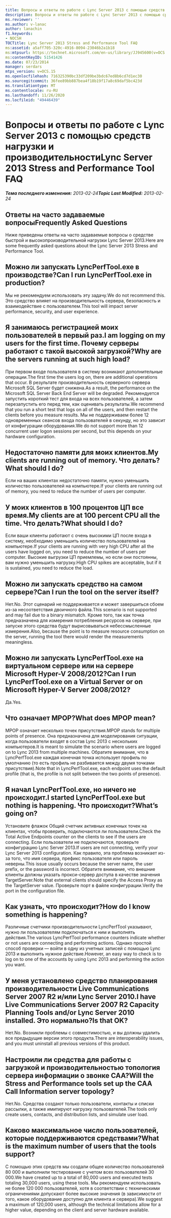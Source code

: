 ```yaml
---
title: Вопросы и ответы по работе с Lync Server 2013 с помощью средств нагрузки и производительности
description: Вопросы и ответы по работе с Lync Server 2013 с помощью средств нагрузки и производительности.
ms.reviewer: ''
ms.author: v-lanac
author: lanachin
f1.keywords:
- NOCSH
TOCTitle: Lync Server 2013 Stress and Performance Tool FAQ
ms:assetid: a5aff705-320c-4916-8094-23046b2a1b18
ms:mtpsurl: https://technet.microsoft.com/en-us/library/JJ945600(v=OCS.15)
ms:contentKeyID: 51541426
ms.date: 07/23/2014
manager: serdars
mtps_version: v=OCS.15
ms.openlocfilehash: 716325390bc33df209be3bdc67ed8b6cd7d1ec30
ms.sourcegitcommit: 36fee89bb887bea4f18b19f17a8c69daf5bc423d
ms.translationtype: MT
ms.contentlocale: ru-RU
ms.lasthandoff: 11/26/2020
ms.locfileid: "49446439"
---
```

# <a name="lync-server-2013-stress-and-performance-tool-faq"></a><span data-ttu-id="24f7f-103">Вопросы и ответы по работе с Lync Server 2013 с помощью средств нагрузки и производительности</span><span class="sxs-lookup"><span data-stu-id="24f7f-103">Lync Server 2013 Stress and Performance Tool FAQ</span></span>

<div data-xmlns="http://www.w3.org/1999/xhtml">

<div class="topic" data-xmlns="http://www.w3.org/1999/xhtml" data-msxsl="urn:schemas-microsoft-com:xslt" data-cs="https://msdn.microsoft.com/">

<div data-asp="https://msdn2.microsoft.com/asp">



</div>

<div id="mainSection">

<div id="mainBody"><span data-ttu-id="24f7f-104">

<span> </span></span><span class="sxs-lookup"><span data-stu-id="24f7f-104">

<span> </span></span></span>

<span data-ttu-id="24f7f-105">_**Тема последнего изменения:** 2013-02-24_</span><span class="sxs-lookup"><span data-stu-id="24f7f-105">_**Topic Last Modified:** 2013-02-24_</span></span>

<div>

## <a name="frequently-asked-questions"></a><span data-ttu-id="24f7f-106">Ответы на часто задаваемые вопросы</span><span class="sxs-lookup"><span data-stu-id="24f7f-106">Frequently Asked Questions</span></span>

<span data-ttu-id="24f7f-107">Ниже приведены ответы на часто задаваемые вопросы о средстве быстрой и высокопроизводительной нагрузки Lync Server 2013.</span><span class="sxs-lookup"><span data-stu-id="24f7f-107">Here are some frequently asked questions about the Lync Server 2013 Stress and Performance Tool.</span></span>

<div>

## <a name="can-i-run-lyncperftoolexe-in-production"></a><span data-ttu-id="24f7f-108">Можно ли запускать LyncPerfTool.exe в производстве?</span><span class="sxs-lookup"><span data-stu-id="24f7f-108">Can I run LyncPerfTool.exe in production?</span></span>

<span data-ttu-id="24f7f-109">Мы не рекомендуем использовать эту задачу.</span><span class="sxs-lookup"><span data-stu-id="24f7f-109">We do not recommend this.</span></span> <span data-ttu-id="24f7f-110">Это средство влияет на производительность сервера, безопасность и взаимодействие с пользователем.</span><span class="sxs-lookup"><span data-stu-id="24f7f-110">This tool will impact server performance, security, and user experience.</span></span>

</div>

<div>

## <a name="i-am-logging-on-my-users-for-the-first-time-why-are-the-servers-running-at-such-high-load"></a><span data-ttu-id="24f7f-111">Я занимаюсь регистрацией моих пользователей в первый раз.</span><span class="sxs-lookup"><span data-stu-id="24f7f-111">I am logging on my users for the first time.</span></span> <span data-ttu-id="24f7f-112">Почему серверы работают с такой высокой загрузкой?</span><span class="sxs-lookup"><span data-stu-id="24f7f-112">Why are the servers running at such high load?</span></span>

<span data-ttu-id="24f7f-113">При первом входе пользователя в систему возникают дополнительные операции.</span><span class="sxs-lookup"><span data-stu-id="24f7f-113">The first time the users log on, there are additional operations that occur.</span></span> <span data-ttu-id="24f7f-114">В результате производительность серверного сервера Microsoft SQL Server будет снижена.</span><span class="sxs-lookup"><span data-stu-id="24f7f-114">As a result, the performance on the Microsoft SQL Server Back End Server will be degraded.</span></span> <span data-ttu-id="24f7f-115">Рекомендуется запустить короткий тест для входа на всех пользователей, а затем перезапустить его перед тем, как оценивать результаты.</span><span class="sxs-lookup"><span data-stu-id="24f7f-115">We recommend that you run a short test that logs on all of the users, and then restart the clients before you measure results.</span></span> <span data-ttu-id="24f7f-116">Мы не поддерживаем более 12 одновременных сеансов входа пользователей в секунду, но это зависит от конфигурации оборудования.</span><span class="sxs-lookup"><span data-stu-id="24f7f-116">We do not support more than 12 concurrent user logon sessions per second, but this depends on your hardware configuration.</span></span>

</div>

<div>

## <a name="my-clients-are-running-out-of-memory-what-should-i-do"></a><span data-ttu-id="24f7f-117">Недостаточно памяти для моих клиентов.</span><span class="sxs-lookup"><span data-stu-id="24f7f-117">My clients are running out of memory.</span></span> <span data-ttu-id="24f7f-118">Что делать?</span><span class="sxs-lookup"><span data-stu-id="24f7f-118">What should I do?</span></span>

<span data-ttu-id="24f7f-119">Если на ваших клиентах недостаточно памяти, нужно уменьшить количество пользователей на компьютере.</span><span class="sxs-lookup"><span data-stu-id="24f7f-119">If your clients are running out of memory, you need to reduce the number of users per computer.</span></span>

</div>

<div>

## <a name="my-clients-are-at-100-percent-cpu-all-the-time-what-should-i-do"></a><span data-ttu-id="24f7f-120">У моих клиентов в 100 процентов ЦП все время.</span><span class="sxs-lookup"><span data-stu-id="24f7f-120">My clients are at 100 percent CPU all the time.</span></span> <span data-ttu-id="24f7f-121">Что делать?</span><span class="sxs-lookup"><span data-stu-id="24f7f-121">What should I do?</span></span>

<span data-ttu-id="24f7f-122">Если ваши клиенты работают с очень высокими ЦП после входа в систему, необходимо уменьшить количество пользователей на компьютере.</span><span class="sxs-lookup"><span data-stu-id="24f7f-122">If your clients are running with very high CPU after all the users have logged on, you need to reduce the number of users per computer.</span></span> <span data-ttu-id="24f7f-123">Высокие выгрузки ЦП приемлемы, но если они постоянны, вам нужно уменьшить нагрузку.</span><span class="sxs-lookup"><span data-stu-id="24f7f-123">High CPU spikes are acceptable, but if it is sustained, you need to reduce the load.</span></span>

</div>

<div>

## <a name="can-i-run-the-tool-on-the-server-itself"></a><span data-ttu-id="24f7f-124">Можно ли запускать средство на самом сервере?</span><span class="sxs-lookup"><span data-stu-id="24f7f-124">Can I run the tool on the server itself?</span></span>

<span data-ttu-id="24f7f-125">Нет.</span><span class="sxs-lookup"><span data-stu-id="24f7f-125">No.</span></span> <span data-ttu-id="24f7f-126">Этот сценарий не поддерживается и может завершиться сбоем из-за несоответствия двоичного файла.</span><span class="sxs-lookup"><span data-stu-id="24f7f-126">This scenario is not supported and may fail due to a binary mismatch.</span></span> <span data-ttu-id="24f7f-127">Кроме того, так как точка предназначена для измерения потребления ресурсов на сервере, при запуске этого средства будут вырисовываться небессмысленные измерения.</span><span class="sxs-lookup"><span data-stu-id="24f7f-127">Also, because the point is to measure resource consumption on the server, running the tool there would render the measurements meaningless.</span></span>

</div>

<div>

## <a name="can-i-run-lyncperftoolexe-on-a-virtual-server-or-on-microsoft-hyper-v-server-20082012"></a><span data-ttu-id="24f7f-128">Можно ли запускать LyncPerfTool.exe на виртуальном сервере или на сервере Microsoft Hyper-V 2008/2012?</span><span class="sxs-lookup"><span data-stu-id="24f7f-128">Can I run LyncPerfTool.exe on a Virtual Server or on Microsoft Hyper-V Server 2008/2012?</span></span>

<span data-ttu-id="24f7f-129">Да.</span><span class="sxs-lookup"><span data-stu-id="24f7f-129">Yes.</span></span>

</div>

<div>

## <a name="what-does-mpop-mean"></a><span data-ttu-id="24f7f-130">Что означает MPOP?</span><span class="sxs-lookup"><span data-stu-id="24f7f-130">What does MPOP mean?</span></span>

<span data-ttu-id="24f7f-131">MPOP означает несколько точек присутствия.</span><span class="sxs-lookup"><span data-stu-id="24f7f-131">MPOP stands for multiple points of presence.</span></span> <span data-ttu-id="24f7f-132">Она предназначена для моделирования ситуации, когда пользователи входят в состав Lync 2013 с нескольких компьютеров.</span><span class="sxs-lookup"><span data-stu-id="24f7f-132">It is meant to simulate the scenario where users are logged on to Lync 2013 from multiple machines.</span></span> <span data-ttu-id="24f7f-133">Обратите внимание, что в LyncPerfTool.exe каждая конечная точка использует профиль по умолчанию (то есть профиль не разбивается между двумя точками присутствия).</span><span class="sxs-lookup"><span data-stu-id="24f7f-133">Note that in LyncPerfTool.exe, each endpoint uses the default profile (that is, the profile is not split between the two points of presence).</span></span>

</div>

<div>

## <a name="i-started-lyncperftoolexe-but-nothing-is-happening-whats-going-on"></a><span data-ttu-id="24f7f-134">Я начал LyncPerfTool.exe, но ничего не происходит.</span><span class="sxs-lookup"><span data-stu-id="24f7f-134">I started LyncPerfTool.exe but nothing is happening.</span></span> <span data-ttu-id="24f7f-135">Что происходит?</span><span class="sxs-lookup"><span data-stu-id="24f7f-135">What’s going on?</span></span>

<span data-ttu-id="24f7f-136">Установите флажок Общий счетчик активных конечных точек на клиентах, чтобы проверить, подключаются ли пользователи.</span><span class="sxs-lookup"><span data-stu-id="24f7f-136">Check the Total Active Endpoints counter on the clients to see if the users are connecting.</span></span> <span data-ttu-id="24f7f-137">Если пользователи не подключаются, проверьте конфигурацию Lync Server 2013.</span><span class="sxs-lookup"><span data-stu-id="24f7f-137">If users are not connecting, verify your Lync Server 2013 configuration.</span></span> <span data-ttu-id="24f7f-138">Как правило, эта проблема возникает из-за того, что имя сервера, префикс пользователя или пароль неверны.</span><span class="sxs-lookup"><span data-stu-id="24f7f-138">This issue usually occurs because the server name, the user prefix, or the password is incorrect.</span></span> <span data-ttu-id="24f7f-139">Обратите внимание, что внешние клиенты должны указать прокси-сервер доступа в качестве значения TargetServer.</span><span class="sxs-lookup"><span data-stu-id="24f7f-139">Note that external clients should specify the Access Proxy as the TargetServer value.</span></span> <span data-ttu-id="24f7f-140">Проверьте порт в файле конфигурации.</span><span class="sxs-lookup"><span data-stu-id="24f7f-140">Verify the port in the configuration file.</span></span>

</div>

<div>

## <a name="how-do-i-know-something-is-happening"></a><span data-ttu-id="24f7f-141">Как узнать, что происходит?</span><span class="sxs-lookup"><span data-stu-id="24f7f-141">How do I know something is happening?</span></span>

<span data-ttu-id="24f7f-142">Различные счетчики производительности LyncPerfTool указывают, нужно ли пользователям подключаться к ним и выполнять действия.</span><span class="sxs-lookup"><span data-stu-id="24f7f-142">The various LyncPerfTool performance counters indicate whether or not users are connecting and performing actions.</span></span> <span data-ttu-id="24f7f-143">Однако простой способ проверки — войти в одну из учетных записей с помощью Lync 2013 и выполнить нужное действие.</span><span class="sxs-lookup"><span data-stu-id="24f7f-143">However, an easy way to check is to log on to one of the accounts by using Lync 2013 and performing the action you want.</span></span>

</div>

<div>

## <a name="i-have-live-communications-server-2007-r2-capacity-planning-tools-andor-lync-server-2010-installed-is-that-ok"></a><span data-ttu-id="24f7f-144">У меня установлено средство планирования производительности Live Communications Server 2007 R2 и/или Lync Server 2010.</span><span class="sxs-lookup"><span data-stu-id="24f7f-144">I have Live Communications Server 2007 R2 Capacity Planning Tools and/or Lync Server 2010 installed.</span></span> <span data-ttu-id="24f7f-145">Это нормально?</span><span class="sxs-lookup"><span data-stu-id="24f7f-145">Is that OK?</span></span>

<span data-ttu-id="24f7f-146">Нет.</span><span class="sxs-lookup"><span data-stu-id="24f7f-146">No.</span></span> <span data-ttu-id="24f7f-147">Возникли проблемы с совместимостью, и вы должны удалить все предыдущие версии этого продукта.</span><span class="sxs-lookup"><span data-stu-id="24f7f-147">There are interoperability issues, and you must uninstall all previous versions of this product.</span></span>

</div>

<div>

## <a name="will-the-stress-and-performance-tools-set-up-the-caa-call-information-server-topology"></a><span data-ttu-id="24f7f-148">Настроили ли средства для работы с загрузкой и производительностью топология сервера информации о звонке CAA?</span><span class="sxs-lookup"><span data-stu-id="24f7f-148">Will the Stress and Performance tools set up the CAA Call Information server topology?</span></span>

<span data-ttu-id="24f7f-149">Нет.</span><span class="sxs-lookup"><span data-stu-id="24f7f-149">No.</span></span> <span data-ttu-id="24f7f-150">Средства создают только пользователи, контакты и списки рассылки, а также имитируют нагрузку пользователей.</span><span class="sxs-lookup"><span data-stu-id="24f7f-150">The tools only create users, contacts, and distribution lists, and simulate user load.</span></span>

</div>

<div>

## <a name="what-is-the-maximum-number-of-users-that-the-tools-support"></a><span data-ttu-id="24f7f-151">Каково максимальное число пользователей, которые поддерживаются средствами?</span><span class="sxs-lookup"><span data-stu-id="24f7f-151">What is the maximum number of users that the tools support?</span></span>

<span data-ttu-id="24f7f-152">С помощью этих средств мы создали общее количество пользователей 80 000 и выполнили тестирование с учетом всех пользователей 30 000.</span><span class="sxs-lookup"><span data-stu-id="24f7f-152">We have created up to a total of 80,000 users and executed tests totaling 30,000 users, using these tools.</span></span> <span data-ttu-id="24f7f-153">Мы рекомендуем использовать не более 120 000 пользователей, хотя в соответствии с техническими ограничениями допускают более высокие значения (в зависимости от того, какое оборудование доступно для клиента и сервера).</span><span class="sxs-lookup"><span data-stu-id="24f7f-153">We suggest a maximum of 120,000 users, although the technical limitations allow for a higher value, depending on the client and server hardware available.</span></span>

<span data-ttu-id="24f7f-154"></div>

</div>

</div>

<span> </span>

</div>

</div>

</span><span class="sxs-lookup"><span data-stu-id="24f7f-154"></div>

</div>

</div>

<span> </span>

</div>

</div>

</span></span></div>

